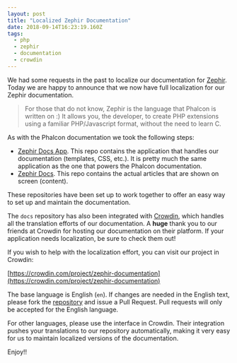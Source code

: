 ```yaml
---
layout: post
title: "Localized Zephir Documentation"
date: 2018-09-14T16:23:19.160Z
tags: 
  - php
  - zephir
  - documentation
  - crowdin
---
```

We had some requests in the past to localize our documentation for [Zephir](https://zephir-lang.com). Today we are happy to announce that we now have full localization for our Zephir documentation. 

> For those that do not know, Zephir is the language that Phalcon is written on :) It allows you, the developer, to create PHP extensions using a familiar PHP/Javascript format, without the need to learn C.

<!--more-->
As with the Phalcon documentation we took the following steps:

- [Zephir Docs App](https://github.com/phalcon/zephir-docs-app). This repo contains the application that handles our documentation (templates, CSS, etc.). It is pretty much the same application as the one that powers the Phalcon documentation.
- [Zephir Docs](https://github.com/phalcon/zephir-docs). This repo contains the actual articles that are shown on screen (content).

These repositories have been set up to work together to offer an easy way to set up and maintain the documentation.

The `docs` repository has also been integrated with [Crowdin](https://crowdin.com), which handles all the translation efforts of our documentation. A **huge** thank you to our friends at Crowdin for hosting our documentation on their platform. If your application needs localization, be sure to check them out!

If you wish to help with the localization effort, you can visit our project in Crowdin:

[https://crowdin.com/project/zephir-documentation](https://crowdin.com/project/zephir-documentation)

The base language is English (`en`). If changes are needed in the English text, please fork the [repository](https://github.com/phalcon/zephir-docs) and issue a Pull Request. Pull requests will only be accepted for the English language.

For other languages, please use the interface in Crowdin. Their integration pushes your translations to our repository automatically, making it very easy for us to maintain localized versions of the documentation.

Enjoy!!


